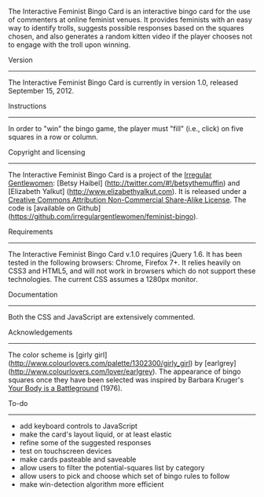 The Interactive Feminist Bingo Card is an interactive bingo card for the use of commenters at online feminist venues. It provides feminists with an easy way to identify trolls, suggests possible responses based on the squares chosen, and also generates a random kitten video if the player chooses not to engage with the troll upon winning.

Version
_______
The Interactive Feminist Bingo Card is currently in version 1.0, released September 15, 2012.

Instructions
____________

In order to "win" the bingo game, the player must "fill" (i.e., click) on five squares in a row or column.

Copyright and licensing
_______________________

The Interactive Feminist Bingo Card is a project of the [Irregular Gentlewomen](https://github.com/irregulargentlewomen): [Betsy Haibel] (http://twitter.com/#!/betsythemuffin) and [Elizabeth Yalkut] (http://www.elizabethyalkut.com). It is released under a [Creative Commons Attribution Non-Commercial Share-Alike License](http://creativecommons.org/licenses/by-nc-sa/3.0/). The code is [available on Github] (https://github.com/irregulargentlewomen/feminist-bingo).

Requirements
____________

The Interactive Feminist Bingo Card v.1.0 requires jQuery 1.6. It has been tested in the following browsers: Chrome, Firefox 7+. It relies heavily on CSS3 and HTML5, and will not work in browsers which do not support these technologies. The current CSS assumes a 1280px monitor.

Documentation
_____________

Both the CSS and JavaScript are extensively commented.

Acknowledgements
________________

The color scheme is [girly girl] (http://www.colourlovers.com/palette/1302300/girly_girl) by [earlgrey] (http://www.colourlovers.com/lover/earlgrey). The appearance of bingo squares once they have been selected was inspired by Barbara Kruger's [Your Body is a Battleground](http://broadartfoundation.org/artist_43.html) (1976).

To-do
_____

- add keyboard controls to JavaScript
- make the card's layout liquid, or at least elastic
- refine some of the suggested responses
- test on touchscreen devices
- make cards pasteable and saveable
- allow users to filter the potential-squares list by category
- allow users to pick and choose which set of bingo rules to follow
- make win-detection algorithm more efficient